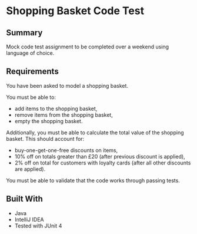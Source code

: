 # Shopping Basket Code Test  

## Summary

Mock code test assignment to be completed over a weekend using language of choice.

## Requirements

You have been asked to model a shopping basket.  

You must be able to:
* add items to the shopping basket,
* remove items from the shopping basket,
* empty the shopping basket.

Additionally, you must be able to calculate the total value of the shopping basket. This should account for:
* buy-one-get-one-free discounts on items,
* 10% off on totals greater than £20 (after previous discount is applied),
* 2% off on total for customers with loyalty cards (after all other discounts are applied).  

You must be able to validate that the code works through passing tests.

## Built With

* Java
* IntelliJ IDEA
* Tested with JUnit 4
